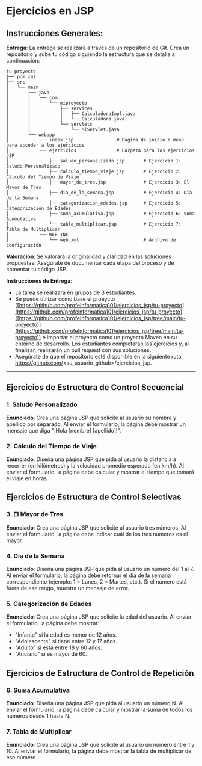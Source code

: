 # Ejercicios en JSP

## Instrucciones Generales:

**Entrega**: La entrega se realizará a través de un repositorio de Git. Crea un repositorio y sube tu código siguiendo la estructura que se detalla a continuación:

```
tu-proyecto
├── pom.xml
├── src
│   └── main
│       ├── java
│       │   └── com
│       │       └── miproyecto
│       │           ├── services
│       │           │   ├── CalculadoraImpl.java
│       │           │   └── Calculadora.java
│       │           └── servlets
│       │               └── MiServlet.java
│       └── webapp
│           ├── index.jsp                # Página de inicio o menú para acceder a los ejercicios
│           ├── ejercicios               # Carpeta para los ejercicios JSP
│           │   ├── saludo_personalizado.jsp       # Ejercicio 1: Saludo Personalizado
│           │   ├── calculo_tiempo_viaje.jsp       # Ejercicio 2: Cálculo del Tiempo de Viaje
│           │   ├── mayor_de_tres.jsp              # Ejercicio 3: El Mayor de Tres
│           │   ├── dia_de_la_semana.jsp           # Ejercicio 4: Día de la Semana
│           │   ├── categorizacion_edades.jsp      # Ejercicio 5: Categorización de Edades
│           │   ├── suma_acumulativa.jsp           # Ejercicio 6: Suma Acumulativa
│           │   └── tabla_multiplicar.jsp          # Ejercicio 7: Tabla de Multiplicar
│           └── WEB-INF
│               └── web.xml                        # Archivo de configuración

```

**Valoración**: Se valorará la originalidad y claridad en las soluciones propuestas. Asegúrate de documentar cada etapa del proceso y de comentar tu código JSP.

**Instrucciones de Entrega**: 
- La tarea se realizará en grupos de 3 estudiantes. 
- Se puede utilizar como base el proeycto [[https://github.com/profeInformatica101/ejercicios_jsp/tu-proyecto](https://github.com/profeInformatica101/ejercicios_jsp/tu-proyecto]([https://github.com/profeInformatica101/ejercicios_jsp/tree/main/tu-proyecto)](https://github.com/profeInformatica101/ejercicios_jsp/tree/main/tu-proyecto)) e importar el proyecto como un proyecto Maven en su entorno de desarrollo. Los estudiantes completarán los ejercicios y, al finalizar, realizarán un pull request con sus soluciones.
- Asegúrate de que el repositorio esté disponible en la siguiente ruta: https://github.com/<su_usuario_github>/ejercicios_jsp.

---

## Ejercicios de Estructura de Control Secuencial

### 1. Saludo Personalizado
**Enunciado**: Crea una página JSP que solicite al usuario su nombre y apellido por separado. Al enviar el formulario, la página debe mostrar un mensaje que diga "¡Hola [nombre] [apellido]!".  

### 2. Cálculo del Tiempo de Viaje
**Enunciado**: Diseña una página JSP que pida al usuario la distancia a recorrer (en kilómetros) y la velocidad promedio esperada (en km/h). Al enviar el formulario, la página debe calcular y mostrar el tiempo que tomará el viaje en horas.  

## Ejercicios de Estructura de Control Selectivas

### 3. El Mayor de Tres
**Enunciado**: Crea una página JSP que solicite al usuario tres números. Al enviar el formulario, la página debe indicar cuál de los tres números es el mayor.  

### 4. Día de la Semana
**Enunciado**: Diseña una página JSP que pida al usuario un número del 1 al 7. Al enviar el formulario, la página debe retornar el día de la semana correspondiente (ejemplo: 1 = Lunes, 2 = Martes, etc.). Si el número está fuera de ese rango, muestra un mensaje de error.  

### 5. Categorización de Edades
**Enunciado**: Crea una página JSP que solicite la edad del usuario. Al enviar el formulario, la página debe mostrar:  
   - "Infante" si la edad es menor de 12 años.  
   - "Adolescente" si tiene entre 12 y 17 años.  
   - "Adulto" si está entre 18 y 60 años.  
   - "Anciano" si es mayor de 60.  

## Ejercicios de Estructura de Control de Repetición

### 6. Suma Acumulativa
**Enunciado**: Diseña una página JSP que pida al usuario un número N. Al enviar el formulario, la página debe calcular y mostrar la suma de todos los números desde 1 hasta N.  

### 7. Tabla de Multiplicar
**Enunciado**: Crea una página JSP que solicite al usuario un número entre 1 y 10. Al enviar el formulario, la página debe mostrar la tabla de multiplicar de ese número.  


